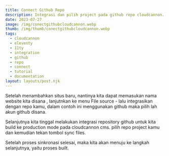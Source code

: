```yaml
---
title: Connect Github Repo
description: Integrasi dan pilih project pada github repo cloudcannon.
date: 2023-07-27
image: /img/conectgithubcloudcannon.webp
thumb: /img/thumb/conectgithubcloudcannon.webp
tags:
  - cloudcannon
  - eleventy
  - 11ty
  - integration
  - github
  - repo
  - connect
  - tutorial
  - documentation
layout: layouts/post.njk
---
```


Setelah menambahkan situs baru, nantinya kita dapat memasukan nama website kita disana , lanjutnkan ke menu File source - lalu integrasikan dengan repo kamu, dalam contoh ini menggunakan github maka pilih lah akun github disana.

Selanjutnya kita tinggal melakukan integrasi repository github untuk kita build ke production mode pada cloudcannon cms. pilih repo project kamu dan kemudian tekan tombol sync files.

Setelah proses sinkronasi selesai, maka kita akan menuju ke langkah selanjutnya, yaitu proses built.
